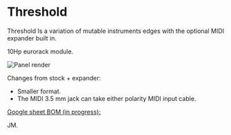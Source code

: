 # Threshold
Threshold Is a variation of mutable instruments edges with the optional MIDI expander built in.

10Hp eurorack module.

![Panel render](http://url/to/panel1.jpg)

Changes from stock + expander: 
* Smaller format.
* The MIDI 3.5 mm jack can take either polarity MIDI input cable.

[Google sheet BOM (in progress):](https://docs.google.com/spreadsheets/d/1RgaPN_YdO_VuwdeUBHkcrlwIOgGYM_RJl-FyqPO2IpU/edit?usp=sharing)

JM.




